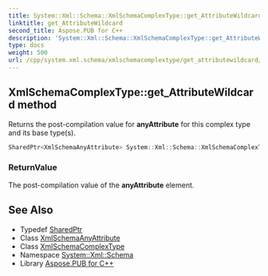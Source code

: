 ```yaml
---
title: System::Xml::Schema::XmlSchemaComplexType::get_AttributeWildcard method
linktitle: get_AttributeWildcard
second_title: Aspose.PUB for C++
description: 'System::Xml::Schema::XmlSchemaComplexType::get_AttributeWildcard method. Returns the post-compilation value for anyAttribute for this complex type and its base type(s) in C++.'
type: docs
weight: 500
url: /cpp/system.xml.schema/xmlschemacomplextype/get_attributewildcard/
---
```

## XmlSchemaComplexType::get_AttributeWildcard method


Returns the post-compilation value for **anyAttribute** for this complex type and its base type(s).

```cpp
SharedPtr<XmlSchemaAnyAttribute> System::Xml::Schema::XmlSchemaComplexType::get_AttributeWildcard()
```


### ReturnValue

The post-compilation value of the **anyAttribute** element.

## See Also

* Typedef [SharedPtr](../../../system/sharedptr/)
* Class [XmlSchemaAnyAttribute](../../xmlschemaanyattribute/)
* Class [XmlSchemaComplexType](../)
* Namespace [System::Xml::Schema](../../)
* Library [Aspose.PUB for C++](../../../)
